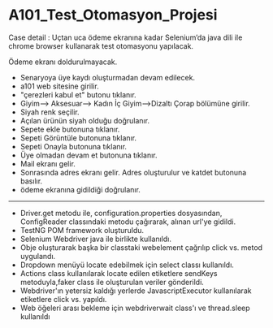 # A101_Test_Otomasyon_Projesi
Case detail : Uçtan uca ödeme ekranına kadar Selenium’da java dili ile chrome browser kullanarak test otomasyonu yapılacak.

Ödeme ekranı doldurulmayacak. 
- Senaryoya üye kaydı oluşturmadan devam edilecek.
- a101 web sitesine girilir.
- "çerezleri kabul et" butonu tıklanır.
- Giyim--> Aksesuar--> Kadın İç Giyim-->Dizaltı Çorap bölümüne girilir.
- Siyah renk seçilir.
- Açılan ürünün siyah olduğu doğrulanır.
- Sepete ekle butonuna tıklanır.
- Sepeti Görüntüle butonuna tıklanır.
- Sepeti Onayla butonuna tıklanır.
- Üye olmadan devam et butonuna tıklanır.
- Mail ekranı gelir.
- Sonrasında adres ekranı gelir. Adres oluşturulur ve katdet butonuna basılır.
- ödeme ekranına gidildiği doğrulanır.
<html>
<hr>
</html>

- Driver.get metodu ile, configuration.properties dosyasından, ConfigReader classındaki metodu çağırarak, alınan url'ye gidildi.
- TestNG POM framework oluşturuldu.
- Selenium Webdriver java ile birlikte kullanıldı.
- Obje oluşturarak başka bir classtaki webelement çağrılıp click vs. metod uygulandı.
- Dropdown menüyü locate edebilmek için select classı kullanıldı.
- Actions class kullanılarak locate edilen etiketlere sendKeys metoduyla,faker class ile oluşturulan veriler gönderildi. 
- Webdriver'ın yetersiz kaldığı yerlerde JavascriptExecutor kullanılarak etiketlere click vs. yapıldı.
- Web öğeleri arası bekleme için webdriverwait class'ı ve thread.sleep kullanıldı
